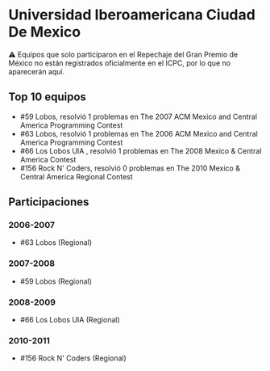 # Universidad Iberoamericana Ciudad De Mexico

:warning: Equipos que solo participaron en el Repechaje del Gran Premio de México no están registrados oficialmente en el ICPC, por lo que no aparecerán aquí.

## Top 10 equipos

- #59 Lobos, resolvió 1 problemas en The 2007 ACM Mexico and Central America Programming Contest
- #63 Lobos, resolvió 1 problemas en The 2006 ACM Mexico and Central America Programming Contest
- #66 Los Lobos UIA , resolvió 1 problemas en The 2008 Mexico & Central America Contest
- #156 Rock N' Coders, resolvió 0 problemas en The 2010 Mexico & Central America Regional Contest

## Participaciones

### 2006-2007

- #63 Lobos (Regional)

### 2007-2008

- #59 Lobos (Regional)

### 2008-2009

- #66 Los Lobos UIA  (Regional)

### 2010-2011

- #156 Rock N' Coders (Regional)



